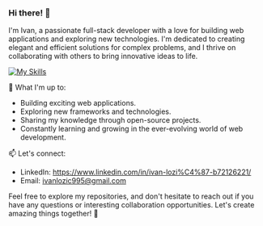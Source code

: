 ### Hi there! 👋

I'm Ivan, a passionate full-stack developer with a love for building web applications and exploring new technologies. I'm dedicated to creating elegant and efficient solutions for complex problems, and I thrive on collaborating with others to bring innovative ideas to life.

[![My Skills](https://skillicons.dev/icons?i=html,css,js,ts,react,nextjs,angular,nodejs,express,mongodb,git,github,figma,ai,netlify)](https://skillicons.dev)

💼 What I'm up to:
- Building exciting web applications.
- Exploring new frameworks and technologies.
- Sharing my knowledge through open-source projects.
- Constantly learning and growing in the ever-evolving world of web development.

📫 Let's connect:
- LinkedIn: https://www.linkedin.com/in/ivan-lozi%C4%87-b72126221/
- Email: ivanlozic995@gmail.com

Feel free to explore my repositories, and don't hesitate to reach out if you have any questions or interesting collaboration opportunities. Let's create amazing things together! 🚀
